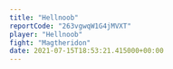 ```yaml
---
title: "Hellnoob"
reportCode: "263vgwqW1G4jMVXT"
player: "Hellnoob"
fight: "Magtheridon"
date: 2021-07-15T18:53:21.415000+00:00
---
```

